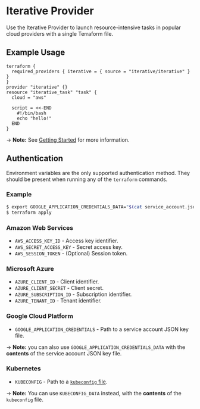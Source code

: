 # Iterative Provider

Use the Iterative Provider to launch resource-intensive tasks in popular cloud providers with a single Terraform file.

## Example Usage

```hcl
terraform {
  required_providers { iterative = { source = "iterative/iterative" } }
}
provider "iterative" {}
resource "iterative_task" "task" {
  cloud = "aws"

  script = <<-END
    #!/bin/bash
    echo "hello!"
  END
}
```

-> **Note:** See [Getting Started](https://registry.terraform.io/providers/iterative/iterative/latest/docs/guides/getting-started) for more information.

## Authentication

Environment variables are the only supported authentication method. They should be present when running any of the `terraform` commands.

### Example

```bash
$ export GOOGLE_APPLICATION_CREDENTIALS_DATA="$(cat service_account.json)"
$ terraform apply
```

### Amazon Web Services

- `AWS_ACCESS_KEY_ID` - Access key identifier.
- `AWS_SECRET_ACCESS_KEY` - Secret access key.
- `AWS_SESSION_TOKEN` - (Optional) Session token.

### Microsoft Azure

- `AZURE_CLIENT_ID` - Client identifier.
- `AZURE_CLIENT_SECRET` - Client secret.
- `AZURE_SUBSCRIPTION_ID` - Subscription identifier.
- `AZURE_TENANT_ID` - Tenant identifier.

### Google Cloud Platform

- `GOOGLE_APPLICATION_CREDENTIALS` - Path to a service account JSON key file.

-> **Note:** you can also use `GOOGLE_APPLICATION_CREDENTIALS_DATA` with the **contents** of the service account JSON key file.

### Kubernetes

- `KUBECONFIG` - Path to a [`kubeconfig` file](https://kubernetes.io/docs/concepts/configuration/organize-cluster-access-kubeconfig/#the-kubeconfig-environment-variable).

-> **Note:** You can use `KUBECONFIG_DATA` instead, with the **contents** of the `kubeconfig` file.
